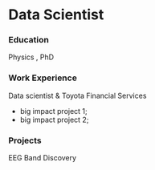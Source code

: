 # Data Scientist

### Education
Physics , PhD

### Work Experience
Data scientist & Toyota Financial Services
- big impact project 1;
- big impact project 2;

### Projects
EEG Band Discovery
